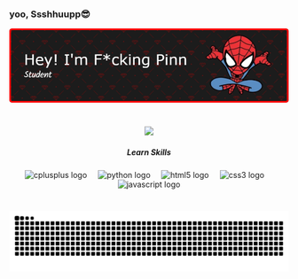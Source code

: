 ### yoo, Ssshhuupp😎

![Header](img/github-header-image.png)
###
<br clear="both">

<div align="center">
  <img height="201" src="https://media0.giphy.com/media/v1.Y2lkPTc5MGI3NjExdXB0Nzlpc2ZoZmxyMmNtOXJqZDd1N203bGgwZ2s1M2p0YWhxM2V3diZlcD12MV9pbnRlcm5hbF9naWZfYnlfaWQmY3Q9Zw/xULW8jbbeijwfB4gJa/giphy.gif"  />
</div>

##### <div align="center">Learn Skills</div>

<div align="center">
  <img src="https://skillicons.dev/icons?i=cpp" height="40" alt="cplusplus logo"  />
  <img width="12" />
  <img src="https://skillicons.dev/icons?i=py" height="40" alt="python logo"  />
  <img width="12" />
  <img src="https://skillicons.dev/icons?i=html" height="40" alt="html5 logo"  />
  <img width="12" />
  <img src="https://skillicons.dev/icons?i=css" height="40" alt="css3 logo"  />
  <img width="12" />
  <img src="https://cdn.jsdelivr.net/gh/devicons/devicon/icons/javascript/javascript-original.svg" height="40" alt="javascript logo"  />
</div>

###

<br clear="both">

<img src="https://raw.githubusercontent.com/Mr-pin13/Mr-pin13/output/snake.svg" alt="Snake animation" />

###